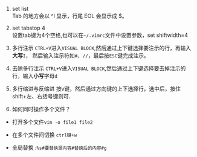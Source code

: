 1. set list  
Tab 的地方会以 ^I 显示，行尾 EOL 会显示成 $。

2. set tabstop 4  
设置tab键为4个空格,也可以在`~/.vimrc`文件中设置参数，set shiftwidth=4

3. 多行注示
`CTRL+V`进入`VISUAL BLOCK`,然后通过上下键选择要注示的行，再输入**大写**`I`，
然后输入注示符如`#`、`//`，最后按`ESC`键完成注示。

4. 去除多行注示
`CTRL+V`进入`VISUAL BLOCK`,然后通过上下键选择要去掉注示的行，输入**小写**字母`d`

5. 多行缩进与反缩进
按v键，然后通过方向键的上下选择行，选中后，按住shift+左、右括号键则可.

6. 如何同时操作多个文件？
  * 打开多个文件`vim -o file1 file2`
  * 在多个文件间切换 `ctrl键+w`

* 全局替换 :`%s#要替换源内容#替换后的内容#g`